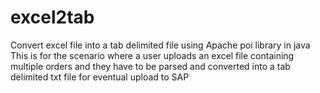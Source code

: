 # excel2tab
Convert excel file into a tab delimited file using Apache poi library in java
This is for the scenario where a user uploads an excel file containing multiple orders and they have to be parsed and converted into a tab delimited txt file for eventual upload to SAP